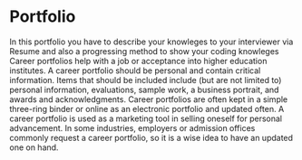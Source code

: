# Portfolio
In this portfolio you have to describe your knowleges to your interviewer via Resume and also a progressing method to show your coding knowleges
Career portfolios help with a job or acceptance into higher education institutes. A career portfolio should be personal and contain critical information. Items that should be included include (but are not limited to) personal information, evaluations, sample work, a business portrait, and awards and acknowledgments. Career portfolios are often kept in a simple three-ring binder or online as an electronic portfolio and updated often. A career portfolio is used as a marketing tool in selling oneself for personal advancement. In some industries, employers or admission offices commonly request a career portfolio, so it is a wise idea to have an updated one on hand.
